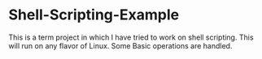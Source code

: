# Shell-Scripting-Example
This is a term project in which I have tried to work on shell scripting. This will run on any flavor of Linux. Some Basic operations are handled.
